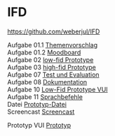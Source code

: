 # IFD
https://github.com/weberjul/IFD 

Aufgabe 01.1 <a href="https://github.com/weberjul/IFD/blob/main/Themenvorschlag.pdf">Themenvorschlag</a> </br>
Aufgabe 01.2 <a href="https://github.com/weberjul/IFD/blob/main/Moodboard.pdf">Moodboard</a> </br>
Aufgabe 02 <a href="https://github.com/weberjul/IFD/blob/main/aufgabe2.pdf">low-fid Prototype</a> </br>
Aufgabe 03 <a href="https://xd.adobe.com/view/dba26f57-6132-4046-a678-fdd5d9667435-8ef1/?fullscreen&hints=off">high-fid Prototype</a> </br> 
Aufgabe 07 <a href="https://github.com/weberjul/IFD/blob/main/Test%20und%20Evaluation.pdf">Test und Evaluation</a> </br>
Aufgabe 08 <a href="https://github.com/weberjul/IFD/blob/main/Dokumentation.pdf">Dokumentation</a> </br>
Aufgabe 10 <a href="https://github.com/weberjul/IFD/blob/main/Low_Fid%20VUI.pdf">Low-Fid Prototype VUI</a> </br>
Aufgabe 11 <a href="https://github.com/weberjul/IFD/blob/main/Sprachbefehle.pdf">Sprachbefehle</a> </br>
Datei      <a href="https://github.com/weberjul/IFD/blob/main/TierheimeVUI.xd">Prototyp-Datei</a> </br>
Screencast <a href="https://github.com/weberjul/IFD/blob/main/Screencast%20IFD.mkv">Screencast</a> </br>

Prototyp VUI <a href="https://xd.adobe.com/view/dba26f57-6132-4046-a678-fdd5d9667435-8ef1/?fullscreen&hints=off">Prototyp</a> 
